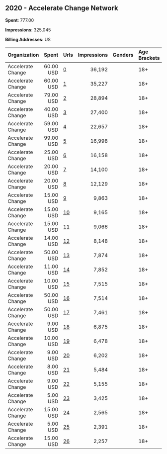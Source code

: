 ## 2020 - Accelerate Change Network 
**Spent**: 777.00

**Impressions**: 325,045

**Billing Addresses**: US

|Organization|Spent|Urls|Impressions|Genders|Age Brackets|Country Codes|
|:---|---:|:---|---:|:---|:---|:---|
|Accelerate Change|60.00 USD|[0](https://www.snap.com/political-ads/asset/ebd56525ac3f1bb41fd17dcef8a3f1502de618963627bd704c3e6d14a7dda5bd?mediaType=mp4)|36,192||18+|united states|
|Accelerate Change|60.00 USD|[1](https://www.snap.com/political-ads/asset/5a510ebd85e01b2890db571da0c83e1af0fa2ff8795c1d09bdccd018b43722aa?mediaType=mp4)|35,227||18+|united states|
|Accelerate Change|79.00 USD|[2](https://www.snap.com/political-ads/asset/1da74d5334d3717bac84fdf9b265451a004d5b72829593b08dd8ce6319dc0e65?mediaType=mp4)|28,894||18+|united states|
|Accelerate Change|40.00 USD|[3](https://www.snap.com/political-ads/asset/03806b71dc02cbd59c96f815ace43e902e11bcfd2a70bd61d9eb817683bab0e6?mediaType=mp4)|27,400||18+|united states|
|Accelerate Change|59.00 USD|[4](https://www.snap.com/political-ads/asset/1da74d5334d3717bac84fdf9b265451a004d5b72829593b08dd8ce6319dc0e65?mediaType=mp4)|22,657||18+|united states|
|Accelerate Change|99.00 USD|[5](https://www.snap.com/political-ads/asset/8d9e1ecd6900ceb320a3961cd0500901a01cf68134df53dbe32d5a9445f787db?mediaType=mp4)|16,998||18+|united states|
|Accelerate Change|25.00 USD|[6](https://www.snap.com/political-ads/asset/0b1a711a9193477c33c28228c708df41065e8a65b558c8074a469497a3b2fd03?mediaType=mp4)|16,158||18+|united states|
|Accelerate Change|20.00 USD|[7](https://www.snap.com/political-ads/asset/74d48be4921ce2b714fefdc41dcc5c1994ccc6e7a0d772df7dd1e8e36903fec3?mediaType=mp4)|14,100||18+|united states|
|Accelerate Change|20.00 USD|[8](https://www.snap.com/political-ads/asset/047ac13c9c6da7a0940e72a5cccf1066e74b6fe50b6d080941cc285e273ddad3?mediaType=mp4)|12,129||18+|united states|
|Accelerate Change|15.00 USD|[9](https://www.snap.com/political-ads/asset/7209579330182d517231c257abe62fdca2caf8b5dc1bdb8d75ab91f44a092eca?mediaType=mp4)|9,863||18+|united states|
|Accelerate Change|15.00 USD|[10](https://www.snap.com/political-ads/asset/7209579330182d517231c257abe62fdca2caf8b5dc1bdb8d75ab91f44a092eca?mediaType=mp4)|9,165||18+|united states|
|Accelerate Change|15.00 USD|[11](https://www.snap.com/political-ads/asset/122ed1ae33e834eb5f2f7c4a453c0f80d614efd9b7e486847573122c53bb64f5?mediaType=mp4)|9,066||18+|united states|
|Accelerate Change|14.00 USD|[12](https://www.snap.com/political-ads/asset/cf6df217a710230a2df5de612373597822325a70de041fb39a170d6446750a1e?mediaType=mp4)|8,148||18+|united states|
|Accelerate Change|50.00 USD|[13](https://www.snap.com/political-ads/asset/b8110edc9de4a90a9f031ecdc8b67e4943988da4d8e08b8103627d6ad593b53e?mediaType=mp4)|7,874||18+|united states|
|Accelerate Change|11.00 USD|[14](https://www.snap.com/political-ads/asset/93e96298ace549a9003634c26a09e79845a396800e844af8952be9fa570248ce?mediaType=mp4)|7,852||18+|united states|
|Accelerate Change|10.00 USD|[15](https://www.snap.com/political-ads/asset/7c6d556b182f3f7660450686c1e809aca5799e27ac34f5f863dc37241549d743?mediaType=mp4)|7,515||18+|united states|
|Accelerate Change|50.00 USD|[16](https://www.snap.com/political-ads/asset/aceb8fbd357d5798a91387b8882afc99ffc109d9d626a5bd0458dc2b68aeb3a4?mediaType=mp4)|7,514||18+|united states|
|Accelerate Change|50.00 USD|[17](https://www.snap.com/political-ads/asset/4ee5832f0e9b419c09f914fab48671b4a6950f96e65eeb257d61820281870214?mediaType=mp4)|7,461||18+|united states|
|Accelerate Change|9.00 USD|[18](https://www.snap.com/political-ads/asset/3ac294476f84dbae3c6c097c5666a2047b574a22ba9049c4e6dc2ece4587db98?mediaType=mp4)|6,875||18+|united states|
|Accelerate Change|10.00 USD|[19](https://www.snap.com/political-ads/asset/5a510ebd85e01b2890db571da0c83e1af0fa2ff8795c1d09bdccd018b43722aa?mediaType=mp4)|6,478||18+|united states|
|Accelerate Change|9.00 USD|[20](https://www.snap.com/political-ads/asset/7209579330182d517231c257abe62fdca2caf8b5dc1bdb8d75ab91f44a092eca?mediaType=mp4)|6,202||18+|united states|
|Accelerate Change|8.00 USD|[21](https://www.snap.com/political-ads/asset/93e96298ace549a9003634c26a09e79845a396800e844af8952be9fa570248ce?mediaType=mp4)|5,484||18+|united states|
|Accelerate Change|9.00 USD|[22](https://www.snap.com/political-ads/asset/3e5850d430035bf623b5a5a0ed6939355f27112b7aa988075c0bff6be5943fae?mediaType=mp4)|5,155||18+|united states|
|Accelerate Change|5.00 USD|[23](https://www.snap.com/political-ads/asset/026e51c9b1f7aa5f11e847b89d7247ccf77ed13aedb45a5b499372b15944bf37?mediaType=mp4)|3,425||18+|united states|
|Accelerate Change|15.00 USD|[24](https://www.snap.com/political-ads/asset/f4755cbc290bf2a76a65512aee776515fb23674d23e4bd059708c43c283f8438?mediaType=mp4)|2,565||18+|united states|
|Accelerate Change|5.00 USD|[25](https://www.snap.com/political-ads/asset/7209579330182d517231c257abe62fdca2caf8b5dc1bdb8d75ab91f44a092eca?mediaType=mp4)|2,391||18+|united states|
|Accelerate Change|15.00 USD|[26](https://www.snap.com/political-ads/asset/b8110edc9de4a90a9f031ecdc8b67e4943988da4d8e08b8103627d6ad593b53e?mediaType=mp4)|2,257||18+|united states|
